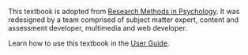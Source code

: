 
<i-image src="/images/itell.svg" alt="iTELL logo" width="180" height="180" expandable=false priority>
</i-image>




This textbook is adopted from [Research Methods in Psychology](https://kpu.pressbooks.pub/psychmethods4e/). It was redesigned by a team comprised of subject matter expert,
content and assessment developer, multimedia and web developer.

Learn how to use this textbook in the <a href="/guide">User Guide</a>.
